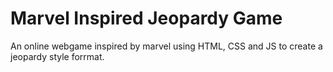# Marvel Inspired Jeopardy Game

An online webgame inspired by marvel using HTML, CSS and JS to create a jeopardy style forrmat. 
